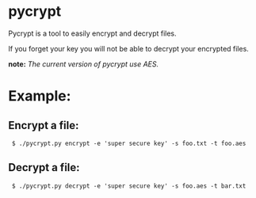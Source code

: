 pycrypt
=======

Pycrypt is a tool to easily encrypt and decrypt files.

If you forget your key you will not be able to decrypt your encrypted
files.

**note:** *The current version of pycrypt use AES.*

Example:
========

Encrypt a file:
---------------
```shell
 $ ./pycrypt.py encrypt -e 'super secure key' -s foo.txt -t foo.aes
```

Decrypt a file:
---------------
```shell
 $ ./pycrypt.py decrypt -e 'super secure key' -s foo.aes -t bar.txt
```
